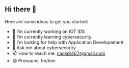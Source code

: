 ## Hi there 👋

Here are some ideas to get you started:

- 🔭 I’m currently working on IOT IDS
- 🌱 I’m currently learning cybersecurity
- 🤔 I’m looking for help with Application Developement
- 💬 Ask me about cybersecurity
- 📫 How to reach me: naola8467@gmail.com
- 😄 Pronouns: he/him
  
